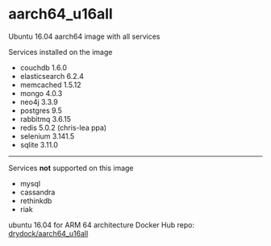 # aarch64_u16all
Ubuntu 16.04 aarch64 image with all services

Services installed on the image
- couchdb 1.6.0
- elasticsearch 6.2.4
- memcached 1.5.12
- mongo 4.0.3
- neo4j 3.3.9
- postgres 9.5
- rabbitmq 3.6.15
- redis 5.0.2 (chris-lea ppa)
- selenium 3.141.5
- sqlite 3.11.0


---

Services **not** supported on this image 
- mysql
- cassandra
- rethinkdb
- riak

ubuntu 16.04 for ARM 64 architecture Docker Hub repo: [drydock/aarch64_u16all](https://hub.docker.com/r/drydock/aarch64_u16all/)
